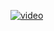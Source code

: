 
[![video](https://img.youtube.com/3_Rxnb_E_TI/0.jpg)](https://www.youtube.com/watch?v=3_Rxnb_E_TI)
